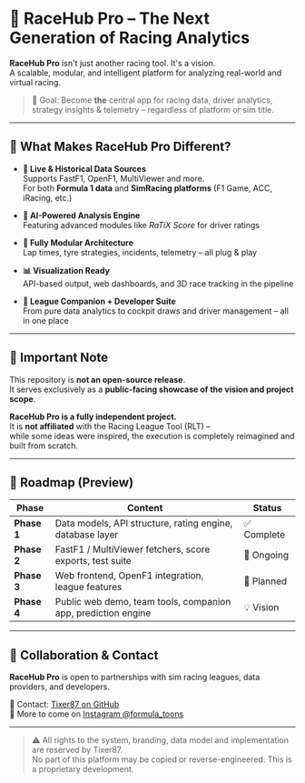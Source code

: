 # 🏁 RaceHub Pro – The Next Generation of Racing Analytics

**RaceHub Pro** isn't just another racing tool. It's a vision.  
A scalable, modular, and intelligent platform for analyzing real-world and virtual racing.

> 🎯 Goal: Become **the** central app for racing data, driver analytics, strategy insights & telemetry – regardless of platform or sim title.

---

## 🚀 What Makes RaceHub Pro Different?

- **📡 Live & Historical Data Sources**  
  Supports FastF1, OpenF1, MultiViewer and more.  
  For both **Formula 1 data** and **SimRacing platforms** (F1 Game, ACC, iRacing, etc.)

- **🧠 AI-Powered Analysis Engine**  
  Featuring advanced modules like *RaTiX Score* for driver ratings

- **🧩 Fully Modular Architecture**  
  Lap times, tyre strategies, incidents, telemetry – all plug & play

- **📊 Visualization Ready**  
  API-based output, web dashboards, and 3D race tracking in the pipeline

- **🧰 League Companion + Developer Suite**  
  From pure data analytics to cockpit draws and driver management – all in one place

---

## 📌 Important Note

This repository is **not an open-source release**.  
It serves exclusively as a **public-facing showcase of the vision and project scope**.

**RaceHub Pro is a fully independent project.**  
It is **not affiliated** with the Racing League Tool (RLT) –  
while some ideas were inspired, the execution is completely reimagined and built from scratch.

---

## 📅 Roadmap (Preview)

| Phase       | Content                                                        | Status     |
|-------------|----------------------------------------------------------------|------------|
| **Phase 1** | Data models, API structure, rating engine, database layer      | ✅ Complete |
| **Phase 2** | FastF1 / MultiViewer fetchers, score exports, test suite       | 🔧 Ongoing |
| **Phase 3** | Web frontend, OpenF1 integration, league features               | 🧩 Planned |
| **Phase 4** | Public web demo, team tools, companion app, prediction engine  | 💡 Vision |

---

## 🤝 Collaboration & Contact

**RaceHub Pro** is open to partnerships with sim racing leagues, data providers, and developers.

📩 Contact: [Tixer87 on GitHub](https://github.com/Tixer87)  
🔗 More to come on [Instagram @formula_toons](https://instagram.com/formula_toons)

---

> ⚠️ All rights to the system, branding, data model and implementation are reserved by Tixer87.  
> No part of this platform may be copied or reverse-engineered. This is a proprietary development.
